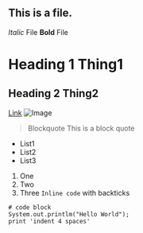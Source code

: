 This is a file.
---
*Italic* File
**Bold** File
# Heading 1 Thing1
## Heading 2 Thing2
[Link](https://ucsd-cse15l-w22.github.io/week/week2/)
![Image](https://www.google.com/url?sa=i&url=https%3A%2F%2Fen.wikipedia.org%2Fwiki%2FUniversity_of_California%2C_San_Diego&psig=AOvVaw3UwVOL0vwlNweKVYMEosG9&ust=1642189247165000&source=images&cd=vfe&ved=0CAsQjRxqFwoTCKCs8ue9r_UCFQAAAAAdAAAAABAD)
> Blockquote This is a block quote
* List1
* List2
* List3
1. One
2. Two
3. Three 
`Inline code` with backticks
```
# code block
System.out.printlm("Hello World");
print 'indent 4 spaces'
``` 
